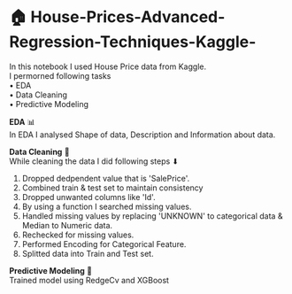 # 🏠 House-Prices-Advanced-Regression-Techniques-Kaggle-
In this notebook I used House Price data from Kaggle. <br />
I permorned following tasks <br />
• EDA <br />
• Data Cleaning <br />
• Predictive Modeling <br />

**EDA** 📊<br />
In EDA I analysed Shape of data, Description and Information about data. <br />

**Data Cleaning** 🧹<br />
While cleaning the data I did following steps ⬇︎ <br />
1) Dropped dedpendent value that is 'SalePrice'. <br />
2) Combined train & test set to maintain consistency <br />
3) Dropped unwanted columns like 'Id'. <br />
4) By using a function I searched missing values. <br />
5) Handled missing values by replacing 'UNKNOWN' to categorical data & Median to Numeric data. <br />
6) Rechecked for missing values. <br />
7) Performed Encoding for Categorical Feature. <br />
8) Splitted data into Train and Test set. <br />

**Predictive Modeling** 🔧<br />
Trained model using RedgeCv and XGBoost <br />




